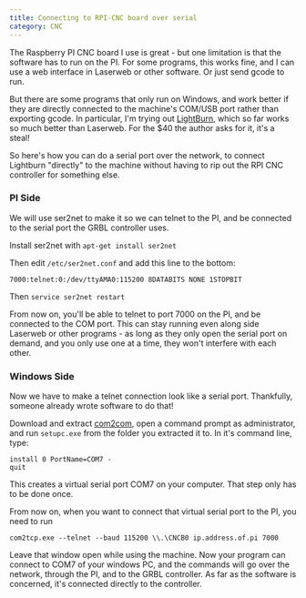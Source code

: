 ```yaml
---
title: Connecting to RPI-CNC board over serial
category: CNC
---
```


The Raspberry PI CNC board I use is great - but one limitation is that the software has to run on the PI.  For some programs, this works fine, and I can use a web interface in Laserweb or other software.  Or just send gcode to run.

But there are some programs that only run on Windows, and work better if they are directly connected to the machine's COM/USB port rather than exporting gcode.  In particular, I'm trying out [LightBurn](https://lightburnsoftware.com/), which so far
works so much better than Laserweb.  For the $40 the author asks for it, it's a steal!

So here's how you can do a serial port over the network, to connect Lightburn "directly" to the machine without having to rip out the RPI CNC controller for something else.

### PI Side ###

We will use ser2net to make it so we can telnet to the PI, and be connected to the serial port the GRBL controller uses.

Install ser2net with `apt-get install ser2net`

Then edit `/etc/ser2net.conf` and add this line to the bottom:

```
7000:telnet:0:/dev/ttyAMA0:115200 8DATABITS NONE 1STOPBIT
```

Then `service ser2net restart`

From now on, you'll be able to telnet to port 7000 on the PI, and be connected to the COM port. This can stay running even along side Laserweb or other programs - as long as they only open the serial port on demand, and you only use one at a time, they won't interfere with each other.

### Windows Side ###

Now we have to make a telnet connection look like a serial port.  Thankfully, someone already wrote software to do that!

Download and extract [com2com](https://github.com/Raggles/com0com/releases), open a command prompt as administrator, and run `setupc.exe` from the folder you extracted it to. In it's command line, type:

```
install 0 PortName=COM7 -
quit
```

This creates a virtual serial port COM7 on your computer.  That step only has to be done once.

From now on, when you want to connect that virtual serial port to the PI, you need to run
```
com2tcp.exe --telnet --baud 115200 \\.\CNCB0 ip.address.of.pi 7000
```

Leave that window open while using the machine.  Now your program can connect to COM7 of your windows PC, and the commands will go over the network, through the PI, and to the GRBL controller. As far as the software is concerned, it's connected directly to the controller.